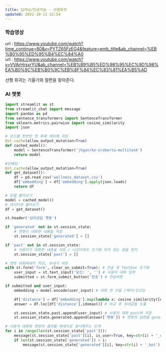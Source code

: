 ```yaml
---
title: 딥러닝/인공지능 - 선형회귀
updated: 2022-10-11 22:54
---
```


### 학습영상

url : https://www.youtube.com/watch?time_continue=80&v=PYTZ65FzEG4&feature=emb_title&ab_channel=%EB%B0%95%ED%95%B4%EC%84%A0 <br>
url : https://www.youtube.com/watch?v=VVArHrsxrYU&ab_channel=%EB%B9%B5%ED%98%95%EC%9D%98%EA%B0%9C%EB%B0%9C%EB%8F%84%EC%83%81%EA%B5%AD

<div class="divider"></div>

선형 회귀는 기울기와 절편을 찾아준다.


### AI 챗봇 

```python
import streamlit as st 
from streamlit_chat import message
import pandas as pd
from sentence_transformers import SentenceTransformer
from sklearn.metrics.pairwise import cosine_similarity
import json

# 로드를 한번만 한 후에 캐쉬에 저장
@st.cache(allow_output_mutation=True)
def cached_model():
    model = SentenceTransformer('jhgan/ko-sroberta-multitask')
    return model

#인베딩
@st.cache(allow_output_mutation=True)
def get_dataset():
    df = pd.read_csv('wellness_dataset.csv')
    df['embedding'] = df['embedding'].apply(json.loads)
    return df

# 모델 불러오기
model = cached_model()
# 데이터셋 불러오기
df = get_dataset()

st.header('심리상담 챗봇')

if 'generated' not in st.session_state:
    # 챗봇이 대화한 내용을 저장
    st.session_state['generated'] = []

if 'past' not in st.session_state:
    # 사용자가 대화한 내용을 저장 / 나갔다와도 초기화 되지 않는 점을 방지
    st.session_state['past'] = []

# 챗봇 대화메세지 작성, 보내기 버튼
with st.form('form', clear_on_submit=True): # 전송 후 Textbox 초기화
    user_input = st.text_input('당신: ', '') # 사용자 대화 입력
    submitted = st.form_submit_button('전송') # 전송버튼

if submitted and user_input:
    embedding = model.encode(user_input) # 대화 한 것을 (벡터)인코딩

    df['distance'] = df['embedding'].map(lambda x: cosine_similarity([embedding], [x]).squeeze())# 사용자가 입력한 문장과 데이터셋을 비교해줌
    answer = df.loc[df['distance'].idxmax()] # 비교 후 최대값을 도출

    st.session_state.past.append(user_input) # 사용자 대화 past에 저장
    st.session_state.generated.append(answer['챗봇']) # 챗봇의 답변을 generated에 저장

# 사용자 대화와 챗봇의 결과를 메세지로 표시해주는 단계
for i in range(len(st.session_state['past'])):
    message(st.session_state['past'][i], is_user=True, key=str(i) + '_user')
    if len(st.session_state['generated']) > i:
        message(st.session_state['generated'][i], key=str(i) + '_bot')

```